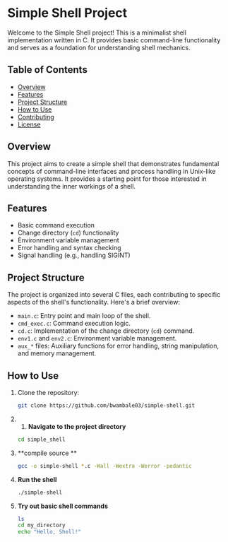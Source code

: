 # Simple Shell Project

Welcome to the Simple Shell project! This is a minimalist shell implementation written in C. It provides basic command-line functionality and serves as a foundation for understanding shell mechanics.

## Table of Contents
- [Overview](#overview)
- [Features](#features)
- [Project Structure](#project-structure)
- [How to Use](#how-to-use)
- [Contributing](#contributing)
- [License](#license)

## Overview

This project aims to create a simple shell that demonstrates fundamental concepts of command-line interfaces and process handling in Unix-like operating systems. It provides a starting point for those interested in understanding the inner workings of a shell.

## Features

- Basic command execution
- Change directory (`cd`) functionality
- Environment variable management
- Error handling and syntax checking
- Signal handling (e.g., handling SIGINT)

## Project Structure

The project is organized into several C files, each contributing to specific aspects of the shell's functionality. Here's a brief overview:

- `main.c`: Entry point and main loop of the shell.
- `cmd_exec.c`: Command execution logic.
- `cd.c`: Implementation of the change directory (`cd`) command.
- `env1.c` and `env2.c`: Environment variable management.
- `aux_*` files: Auxiliary functions for error handling, string manipulation, and memory management.

## How to Use

1. Clone the repository:

   ```bash
   git clone https://github.com/bwambale03/simple-shell.git
2. 1. **Navigate to the project directory**

    ```bash
    cd simple_shell
3. **compile source **
    ```bash
    gcc -o simple-shell *.c -Wall -Wextra -Werror -pedantic
4. **Run the shell**
    ```bash
    ./simple-shell
5. **Try out basic shell commands**
    ```bash
    ls
    cd my_directory
    echo "Hello, Shell!"
